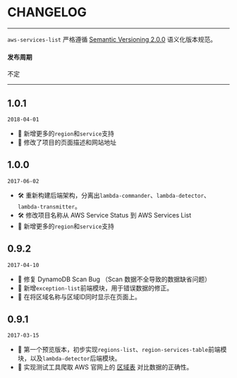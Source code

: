 # CHANGELOG

---

`aws-services-list` 严格遵循 [Semantic Versioning 2.0.0](http://semver.org/lang/zh-CN/) 语义化版本规范。

#### 发布周期

不定

---

## 1.0.1

`2018-04-01`

- 🌟 新增更多的`region`和`service`支持
- 🌟 修改了项目的页面描述和网站地址

## 1.0.0

`2017-06-02`

- 🛠 重新构建后端架构，分离出`lambda-commander`、`lambda-detector`、`lambda-transmitter`。
- 🛠 修改项目名称从 AWS Service Status 到 AWS Services List
- 🌟 新增更多的`region`和`service`支持

## 0.9.2

`2017-04-10`

- 🐞 修复 DynamoDB Scan Bug （Scan 数据不全导致的数据缺省问题）
- 🌟 新增`exception-list`前端模块，用于错误数据的修正。
- 🌟 在将区域名称与区域ID同时显示在页面上。

## 0.9.1

`2017-03-15`

- 🌟 第一个预览版本，初步实现`regions-list`、`region-services-table`前端模块，以及`lambda-detector`后端模块。
- 🌟 实现测试工具爬取 AWS 官网上的 [区域表](https://aws.amazon.com/cn/about-aws/global-infrastructure/regional-product-services/) 对比数据的正确性。
